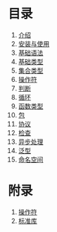 # 目录
1. [介绍]()
1. [安装与使用]()
1. [基础语法]()
1. [基础类型]()
1. [集合类型]()
1. [操作符]()
1. [判断]()
1. [循环]()
1. [函数类型]()
1. [包]()
1. [协议]()
1. [检查]()
1. [异步处理]()
1. [泛型]()
1. [命名空间]()

# 附录
1. [操作符]()
1. [标准库]()